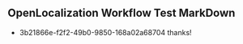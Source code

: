 ## OpenLocalization Workflow Test MarkDown
* 3b21866e-f2f2-49b0-9850-168a02a68704 thanks!

<!--HONumber=Jul16_HO2-->


